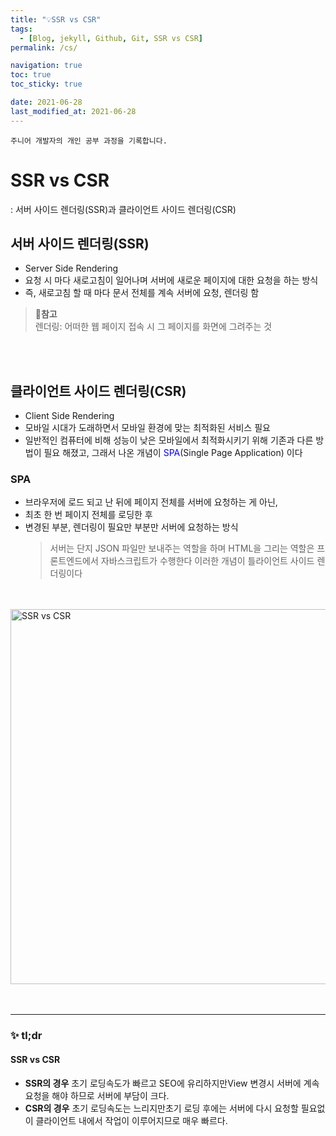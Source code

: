 ```yaml
---
title: "💡SSR vs CSR"
tags:
  - [Blog, jekyll, Github, Git, SSR vs CSR]
permalink: /cs/

navigation: true
toc: true
toc_sticky: true

date: 2021-06-28
last_modified_at: 2021-06-28
---
```


`주니어 개발자의 개인 공부 과정을 기록합니다.`

# SSR vs CSR

: 서버 사이드 렌더링(SSR)과 클라이언트 사이드 렌더링(CSR)

## 서버 사이드 렌더링(SSR)

- Server Side Rendering
- 요청 시 마다 새로고침이 일어나며 서버에 새로운 페이지에 대한 요청을 하는 방식
- 즉, 새로고침 할 때 마다 문서 전체를 계속 서버에 요청, 렌더링 함

> 📍**참고** <br />
> 렌더링: 어떠한 웹 페이지 접속 시 그 페이지를 화면에 그려주는 것

<br /><br />

## 클라이언트 사이드 렌더링(CSR)

- Client Side Rendering
- 모바일 시대가 도래하면서 모바일 환경에 맞는 최적화된 서비스 필요
- 일반적인 컴퓨터에 비해 성능이 낮은 모바일에서 최적화시키기 위해 기존과 다른 방법이 필요 해졌고, 그래서 나온 개념이 <span style="color:blue">SPA</span>(Single Page Application) 이다

### SPA

- 브라우저에 로드 되고 난 뒤에 페이지 전체를 서버에 요청하는 게 아닌,
- 최초 한 번 페이지 전체를 로딩한 후
- 변경된 부분, 렌더링이 필요만 부분만 서버에 요청하는 방식
  > 서버는 단지 JSON 파일만 보내주는 역할을 하며 HTML을 그리는 역할은 프론트엔드에서 자바스크립트가 수행한다
  > 이러한 개념이 틀라이언트 사이드 렌더링이다

<br /><br />
<img alt="SSR vs CSR" src="https://media.vlpt.us/images/seunghwa17/post/c0299af8-a465-48cb-9022-d49e8d8321e4/image.png" width="600px" /><br/>
<br /><br />

---

### ✨ tl;dr

#### SSR vs CSR

- **SSR의 경우** 초기 로딩속도가 빠르고 SEO에 유리하지만View 변경시 서버에 계속 요청을 해야 하므로 서버에 부담이 크다.
- **CSR의 경우** 초기 로딩속도는 느리지만초기 로딩 후에는 서버에 다시 요청할 필요없이 클라이언트 내에서 작업이 이루어지므로 매우 빠르다.

<br /><br />
